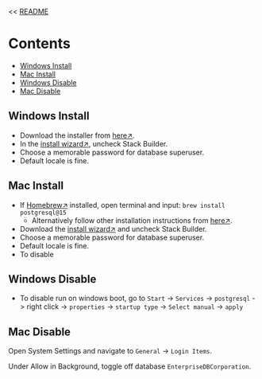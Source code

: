 << [README](./README.md)

# Contents
- [Windows Install](#windows-install)
- [Mac Install ](#mac-install)
- [Windows Disable](#windows-disable)
- [Mac Disable](#mac-disable)

## Windows Install
- Download the installer from [here↗️](https://www.postgresql.org/download/).
- In the [install wizard↗️](https://www.enterprisedb.com/downloads/postgres-postgresql-downloads), uncheck Stack Builder.
- Choose a memorable password for database superuser.
- Default locale is fine.

## Mac Install
- If [Homebrew↗️](https://brew.sh) installed, open terminal and input: `brew install postgresql@15`
   - Alternatively follow other installation instructions from [here↗️](https://www.postgresql.org/download/macosx/).
- Download the [install wizard↗️](https://www.enterprisedb.com/downloads/postgres-postgresql-downloads)
and uncheck Stack Builder.
- Choose a memorable password for database superuser.
- Default locale is fine.
- To disable

## Windows Disable
- To disable run on windows boot, go to `Start` -> `Services` -> `postgresql` -> right click -> `properties` -> `startup type` -> `Select manual` -> `apply`

## Mac Disable
Open System Settings and navigate to `General` -> `Login Items`.

Under Allow in Background, toggle off database `EnterpriseDBCorporation`.